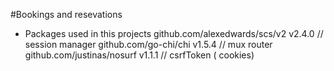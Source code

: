 #Bookings and resevations 

- Packages used in this projects 
    github.com/alexedwards/scs/v2 v2.4.0 //  session manager 
    github.com/go-chi/chi v1.5.4 //  mux router
    github.com/justinas/nosurf v1.1.1 // csrfToken ( cookies) 

